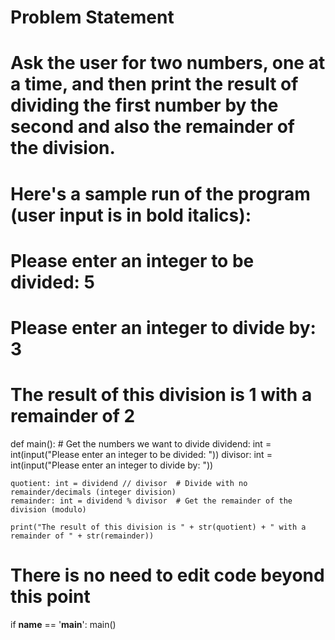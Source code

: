 # Problem Statement
# Ask the user for two numbers, one at a time, and then print the result of dividing the first number by the second and also the remainder of the division.

# Here's a sample run of the program (user input is in bold italics):

# Please enter an integer to be divided: 5

# Please enter an integer to divide by: 3

# The result of this division is 1 with a remainder of 2
def main():
    # Get the numbers we want to divide
    dividend: int = int(input("Please enter an integer to be divided: "))
    divisor: int = int(input("Please enter an integer to divide by: "))

    quotient: int = dividend // divisor  # Divide with no remainder/decimals (integer division)
    remainder: int = dividend % divisor  # Get the remainder of the division (modulo)
    
    print("The result of this division is " + str(quotient) + " with a remainder of " + str(remainder))


# There is no need to edit code beyond this point

if __name__ == '__main__':
    main()
